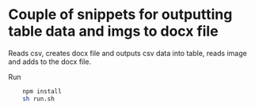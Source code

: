 # Couple of snippets for outputting table data and imgs to docx file

Reads csv, creates docx file and outputs csv data into table, reads image and adds to the docx file.

Run
```BASH
    npm install
    sh run.sh

```
